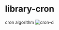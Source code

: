 # library-cron 
cron algorithm  ![cron-ci](https://github.com/lcmonteiro/library-cron/actions/workflows/cron-ci.yml/badge.svg)

